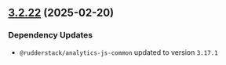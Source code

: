 ## [3.2.22](https://github.com/rudderlabs/rudder-sdk-js/compare/@rudderstack/analytics-js-service-worker@3.2.21...@rudderstack/analytics-js-service-worker@3.2.22) (2025-02-20)

### Dependency Updates

* `@rudderstack/analytics-js-common` updated to version `3.17.1`
